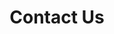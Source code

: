 ---
title: "Contact Us"
permalink: /contact/
layout: splash
header:
  overlay_image: /assets/images/pages/about.jpg
  overlay_filter: 0.8
excerpt: This is Initiable
sitemap: true
---